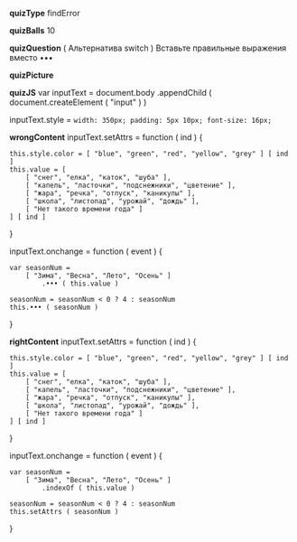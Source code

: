 ____quizType____
findError

____quizBalls____
10

____quizQuestion____
( Альтернатива switch ) Вставьте правильные выражения вместо •••

____quizPicture____


____quizJS____
var inputText = document.body
    .appendChild (
        document.createElement ( "input" )
    )

inputText.style = `
    width: 350px;
    padding: 5px 10px;
    font-size: 16px;
`

____wrongContent____
inputText.setAttrs = function ( ind ) {

    this.style.color = [ "blue", "green", "red", "yellow", "grey" ] [ ind ]
    this.value = [
        [ "снег", "елка", "каток", "шуба" ],
        [ "капель", "ласточки", "подснежники", "цветение" ],
        [ "жара", "речка", "отпуск", "каникулы" ],
        [ "школа", "листопад", "урожай", "дождь" ],
        [ "Нет такого времени года" ]
    ] [ ind ]
}

inputText.onchange = function ( event ) {

    var seasonNum =
        [ "Зима", "Весна", "Лето", "Осень" ]
            .••• ( this.value )

    seasonNum = seasonNum < 0 ? 4 : seasonNum
    this.••• ( seasonNum )
}

____rightContent____
inputText.setAttrs = function ( ind ) {

    this.style.color = [ "blue", "green", "red", "yellow", "grey" ] [ ind ]
    this.value = [
        [ "снег", "елка", "каток", "шуба" ],
        [ "капель", "ласточки", "подснежники", "цветение" ],
        [ "жара", "речка", "отпуск", "каникулы" ],
        [ "школа", "листопад", "урожай", "дождь" ],
        [ "Нет такого времени года" ]
    ] [ ind ]
}

inputText.onchange = function ( event ) {

    var seasonNum =
        [ "Зима", "Весна", "Лето", "Осень" ]
            .indexOf ( this.value )

    seasonNum = seasonNum < 0 ? 4 : seasonNum
    this.setAttrs ( seasonNum )
}
